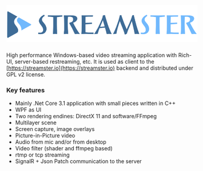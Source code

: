 # ![Logo](ClientApp.Win.Exe/Assets/Logo.png) 

High performance Windows-based video streaming application with Rich-UI, server-based restreaming, etc. It is used as client to the [https://streamster.io](https://streamster.io) backend and distributed under GPL v2 license.

### Key features
- Mainly .Net Core 3.1 application with small pieces written in C++
- WPF as UI
- Two rendering endines: DirectX 11 and software/FFmpeg
- Multilayer scene
- Screen capture, image overlays
- Picture-in-Picture video
- Audio from mic and/or from desktop
- Video filter (shader and ffmpeg based)
- rtmp or tcp streaming
- SignalR + Json Patch communication to the server


